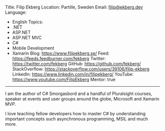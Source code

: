 Title: Filip Ekberg
Location: Partille, Sweden
Email: filip@ekberg.dev
Language:
  - English
Topics:
  - .NET
  - ASP.NET
  - ASP.NET MVC
  - C#
  - Mobile Development
  - Xamarin
Blog: https://www.filipekberg.se/
Feed: https://feeds.feedburner.com/fekberg
Twitter: https://twitter.com/fekberg
GitHub: https://github.com/fekberg/
StackOverflow: https://stackoverflow.com/users/39106/filip-ekberg
LinkedIn: https://www.linkedin.com/in/filipekberg/
YouTube: https://www.youtube.com/FilipEkberg
Mentor: true
---
I am the author of C# Smorgasbord and a handful of Pluralsight courses, speaker at events and user groups around the globe, Microsoft and Xamarin MVP. 

I love teaching fellow developers how to master C# by understanding important concepts such asynchronous programming, MSIL and much more.
